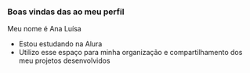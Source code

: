 ### Boas vindas das ao meu perfil 

Meu nome é Ana Luísa 

- Estou estudando na Alura
- Utilizo esse espaço para minha organização e compartilhamento dos meu projetos desenvolvidos
  
